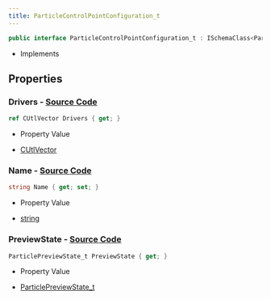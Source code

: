 ```yaml
---
title: ParticleControlPointConfiguration_t
---
```


```csharp
public interface ParticleControlPointConfiguration_t : ISchemaClass<ParticleControlPointConfiguration_t>, ISchemaField, ISchemaClass, INativeHandle
```

- Implements

## Properties

### **Drivers** - [Source Code](https://github.com/swiftly-solution/swiftlys2/blob/main/managed/src/SwiftlyS2.Generated/Schemas/Interfaces/ParticleControlPointConfiguration_t.cs#L19)

```csharp
ref CUtlVector Drivers { get; }
```

- Property Value

- [CUtlVector](/docs/api/)

### **Name** - [Source Code](https://github.com/swiftly-solution/swiftlys2/blob/main/managed/src/SwiftlyS2.Generated/Schemas/Interfaces/ParticleControlPointConfiguration_t.cs#L16)

```csharp
string Name { get; set; }
```

- Property Value

- [string](https://learn.microsoft.com/dotnet/api/system.string)

### **PreviewState** - [Source Code](https://github.com/swiftly-solution/swiftlys2/blob/main/managed/src/SwiftlyS2.Generated/Schemas/Interfaces/ParticleControlPointConfiguration_t.cs#L21)

```csharp
ParticlePreviewState_t PreviewState { get; }
```

- Property Value

- [ParticlePreviewState_t](/docs/api/shared/schemadefinitions/particlepreviewstate_t)

